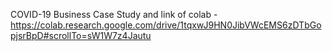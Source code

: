 COVID-19 Business Case Study and 
link of colab - https://colab.research.google.com/drive/1tqxwJ9HN0JibVWcEMS6zDTbGopjsrBpD#scrollTo=sW1W7z4Jautu
